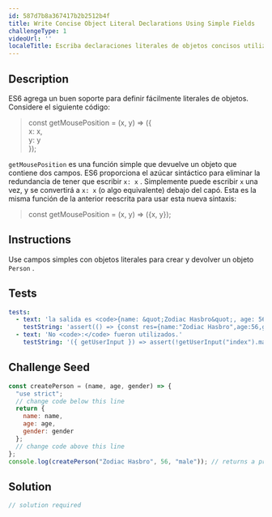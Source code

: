 ```yaml
---
id: 587d7b8a367417b2b2512b4f
title: Write Concise Object Literal Declarations Using Simple Fields
challengeType: 1
videoUrl: ''
localeTitle: Escriba declaraciones literales de objetos concisos utilizando campos simples
---
```


## Description
<section id="description"> ES6 agrega un buen soporte para definir fácilmente literales de objetos. Considere el siguiente código: <blockquote> const getMousePosition = (x, y) =&gt; ({ <br> x: x, <br> y: y <br> }); </blockquote> <code>getMousePosition</code> es una función simple que devuelve un objeto que contiene dos campos. ES6 proporciona el azúcar sintáctico para eliminar la redundancia de tener que escribir <code>x: x</code> . Simplemente puede escribir <code>x</code> una vez, y se convertirá a <code>x: x</code> (o algo equivalente) debajo del capó. Esta es la misma función de la anterior reescrita para usar esta nueva sintaxis: <blockquote> const getMousePosition = (x, y) =&gt; ({x, y}); </blockquote></section>

## Instructions
<section id="instructions"> Use campos simples con objetos literales para crear y devolver un objeto <code>Person</code> . </section>

## Tests
<section id='tests'>

```yml
tests:
  - text: 'la salida es <code>{name: &quot;Zodiac Hasbro&quot;, age: 56, gender: &quot;male&quot;}</code> .'
    testString: 'assert(() => {const res={name:"Zodiac Hasbro",age:56,gender:"male"}; const person=createPerson("Zodiac Hasbro", 56, "male"); return Object.keys(person).every(k => person[k] === res[k]);}, "the output is <code>{name: "Zodiac Hasbro", age: 56, gender: "male"}</code>.");'
  - text: 'No <code>:</code> fueron utilizados.'
    testString: '({ getUserInput }) => assert(!getUserInput("index").match(/:/g), "No <code>:</code> were used.");'

```

</section>

## Challenge Seed
<section id='challengeSeed'>

<div id='js-seed'>

```js
const createPerson = (name, age, gender) => {
  "use strict";
  // change code below this line
  return {
    name: name,
    age: age,
    gender: gender
  };
  // change code above this line
};
console.log(createPerson("Zodiac Hasbro", 56, "male")); // returns a proper object

```

</div>



</section>

## Solution
<section id='solution'>

```js
// solution required
```
</section>
